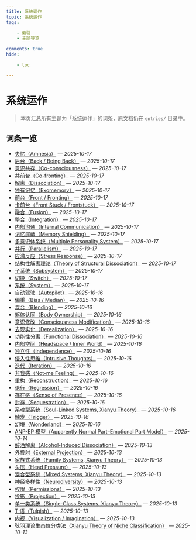 ```yaml
---
title: 系统运作
topic: 系统运作
tags:

    - 索引
    - 主题导览

comments: true
hide:

    - toc

---
```


# 系统运作

> 本页汇总所有主题为「系统运作」的词条，原文档仍在 `entries/` 目录中。

## 词条一览

- [失忆（Amnesia）](Amnesia.md) — *2025-10-17*
- [后台（Back / Being Back）](Back-Being-Back.md) — *2025-10-17*
- [意识共存（Co-consciousness）](Co-Consciousness.md) — *2025-10-17*
- [共前台（Co-fronting）](Co-Fronting.md) — *2025-10-17*
- [解离（Dissociation）](Dissociation.md) — *2025-10-17*
- [独有记忆（Exomemory）](Exomemory.md) — *2025-10-17*
- [前台（Front / Fronting）](Front-Fronting.md) — *2025-10-17*
- [卡前台（Front Stuck / Frontstuck）](Frontstuck.md) — *2025-10-17*
- [融合（Fusion）](Fusion.md) — *2025-10-17*
- [整合（Integration）](Integration.md) — *2025-10-17*
- [内部沟通（Internal Communication）](Internal-Communication.md) — *2025-10-17*
- [记忆屏蔽（Memory Shielding）](Memory-Shielding.md) — *2025-10-17*
- [多意识体系统（Multiple Personality System）](Multiple_Personality_System.md) — *2025-10-17*
- [并行（Parallelism）](Parallelism.md) — *2025-10-17*
- [应激反应（Stress Response）](Stress-Response.md) — *2025-10-17*
- [结构性解离理论（Theory of Structural Dissociation）](Structural-Dissociation-Theory.md) — *2025-10-17*
- [子系统（Subsystem）](Subsystem.md) — *2025-10-17*
- [切换（Switch）](Switch.md) — *2025-10-17*
- [系统（System）](System.md) — *2025-10-17*
- [自动驾驶（Autopilot）](Autopilot.md) — *2025-10-16*
- [偏重（Bias / Median）](Bias.md) — *2025-10-16*
- [混合（Blending）](Blending.md) — *2025-10-16*
- [躯体认同（Body Ownership）](Body-Ownership.md) — *2025-10-16*
- [意识修改（Consciousness Modification）](Consciousness-Modification.md) — *2025-10-16*
- [去现实化（Derealization）](Derealization.md) — *2025-10-16*
- [功能性分离（Functional Dissociation）](Functional-Dissociation.md) — *2025-10-16*
- [内部空间（Headspace / Inner World）](Headspace-Inner-World.md) — *2025-10-16*
- [独立性（Independence）](Independence.md) — *2025-10-16*
- [侵入性思维（Intrusive Thoughts）](Intrusive-Thoughts.md) — *2025-10-16*
- [迭代（Iteration）](Iteration.md) — *2025-10-16*
- [非我感（Not-me Feeling）](Not-Me-Feeling.md) — *2025-10-16*
- [重构（Reconstruction）](Reconstruction.md) — *2025-10-16*
- [退行（Regression）](Regression.md) — *2025-10-16*
- [存在感（Sense of Presence）](Sense-Of-Presence.md) — *2025-10-16*
- [封存（Sequestration）](Sequestration.md) — *2025-10-16*
- [系魂型系统（Soul-Linked Systems, Xianyu Theory）](Soul-Linked-Systems-Xianyu.md) — *2025-10-16*
- [触发（Trigger）](Trigger.md) — *2025-10-16*
- [幻境（Wonderland）](Wonderland.md) — *2025-10-16*
- [ANP-EP 模型（Apparently Normal Part–Emotional Part Model）](Apparently-Normal-Part-Emotional-Part-Model.md) — *2025-10-14*
- [醉酒解离（Alcohol-Induced Dissociation）](Alcohol-Induced-Dissociation.md) — *2025-10-13*
- [外投射（External Projection）](External-Projection.md) — *2025-10-13*
- [家族式系统（Family Systems, Xianyu Theory）](Family-Systems-Xianyu.md) — *2025-10-13*
- [头压（Head Pressure）](Head-Pressure.md) — *2025-10-13*
- [混合型系统（Mixed Systems, Xianyu Theory）](Mixed-Systems-Xianyu.md) — *2025-10-13*
- [神经多样性（Neurodiversity）](Neurodiversity.md) — *2025-10-13*
- [权限（Permissions）](Permissions.md) — *2025-10-13*
- [投影（Projection）](Projection.md) — *2025-10-13*
- [单一类系统（Single-Class Systems, Xianyu Theory）](Single-Class-Systems-Xianyu.md) — *2025-10-13*
- [T 语（Tulpish）](Tulpish.md) — *2025-10-13*
- [内视（Visualization / Imagination）](Visualization-Imagination.md) — *2025-10-13*
- [弦羽理论生态位分类法（Xianyu Theory of Niche Classification）](Xianyu-Theory-Niche-Classification.md) — *2025-10-13*
